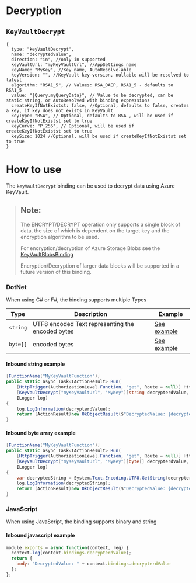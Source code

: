 # Decryption

## `KeyVaultDecrypt`

```json5
{
  type: "keyVaultDecrypt",
  name: "decryptedValue",
  direction: "in", //only in supported
  keyVaultUrl: "myKeyVaultUrl", //AppSettings name
  keyName: "MyKey", //Key name, AutoResolve-able
  keyVersion: "", //KeyVault key-version, nullable will be resolved to latest
  algorithm: "RSA1_5", // Values: RSA_OAEP, RSA1_5 - defaults to RSA1_5
  value: "{Query.myQueryData}", // Value to be decrypted, can be static string, or AutoResolved with binding expressions
  createKeyIfNotExistst: false, //Optional, defaults to false, creates a key, if key does not exists in KeyVault
  keyType: "RSA", // Optional, defaults to RSA , will be used if createKeyIfNotExistst set to true
  keyCurve: "P_256", // Optional, will be used if createKeyIfNotExistst set to true
  keySize: 1024 //Optional, will be used if createKeyIfNotExistst set to true
}
```

# How to use

The `keyVaultDecrypt` binding can be used to decrypt data using Azure KeyVault.

> ## **Note**:
>
> The ENCRYPT/DECRYPT operation only supports a single block of data, the size of which is dependent on the target key and the encryption algorithm to be used.
>
> For encryption/decryption of Azure Storage Blobs see the [KeyVaultBlobsBinding](./KEYVAULTBLOBS.MD)
>
> Encryption/Decryption of larger data blocks will be supported in a future version of this binding.

### DotNet

When using C# or F#, the binding supports multiple Types

| Type     | Description                                      | Example                                    |
| -------- | ------------------------------------------------ | ------------------------------------------ |
| `string` | UTF8 encoded Text representing the encoded bytes | [See example](#inbound-string-example)     |
| `byte[]` | encoded bytes                                    | [See example](#inbound-byte-array-example) |

#### Inbound string example

```c#
[FunctionName("MyKeyVaultFunction")]
public static async Task<IActionResult> Run(
    [HttpTrigger(AuthorizationLevel.Function, "get", Route = null)] HttpRequest req,
    [KeyVaultDecrypt("myKeyVaultUrl", "MyKey")]string decrypterdValue,
    ILogger log)
{
    log.LogInformation(decrypterdValue);
    return (ActionResult)new OkObjectResult($"DecryptedValue: {decrypterdValue}");
}
```

#### Inbound byte array example

```c#
[FunctionName("MyKeyVaultFunction")]
public static async Task<IActionResult> Run(
    [HttpTrigger(AuthorizationLevel.Function, "get", Route = null)] HttpRequest req,
    [KeyVaultDecrypt("myKeyVaultUrl", "MyKey")]byte[] decrypterdValue,
    ILogger log)
{
    var decryptedString = System.Text.Encoding.UTF8.GetString(decrypterdValue);
    log.LogInformation(decryptedString);
    return (ActionResult)new OkObjectResult($"DecryptedValue: {decryptedString}");
}
```

### JavaScript

When using JavaScript, the binding supports binary and string

#### Inbound javascript example

```javascript
module.exports = async function(context, req) {
  context.log(context.bindings.decrypterdValue);
  return {
    body: "DecryptedValue: " + context.bindings.decrypterdValue
  };
};
```
